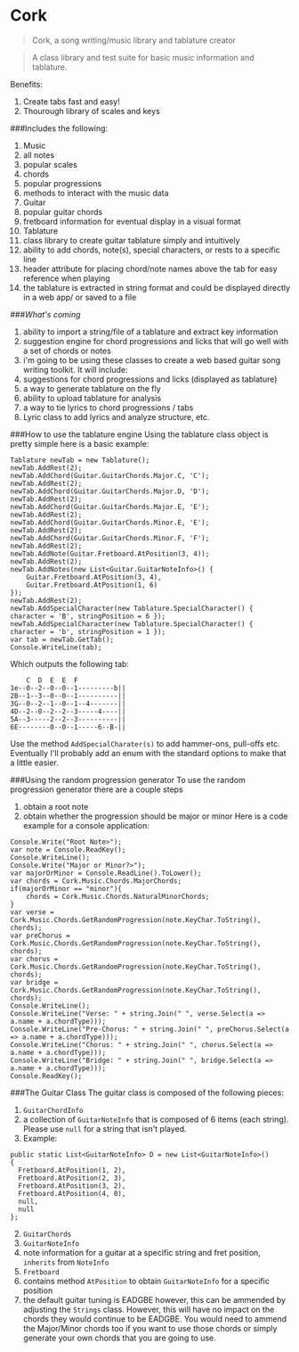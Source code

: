 # Cork
>Cork, a song writing/music library and tablature creator

>A class library and test suite for basic music information and tablature.

Benefits:

1. Create tabs fast and easy!
2. Thourough library of scales and keys


###Includes the following:

1. Music
  1. all notes
  2. popular scales
  3. chords
  4. popular progressions
  5. methods to interact with the music data
2. Guitar
  1. popular guitar chords
  2. fretboard information for eventual display in a visual format
3. Tablature
  1. class library to create guitar tablature simply and intuitively
  2. ability to add chords, note(s), special characters, or rests to a specific line
  3. header attribute for placing chord/note names above the tab for easy reference when playing
  4. the tablature is extracted in string format and could be displayed directly in a web app/ or saved to a file
  
###*What's coming*

1. ability to import a string/file of a tablature and extract key information
2. suggestion engine for chord progressions and licks that will go well with a set of chords or notes
3. i'm going to be using these classes to create a web based guitar song writing toolkit.  It will include:
  1. suggestions for chord progressions and licks (displayed as tablature)
  2. a way to generate tablature on the fly
  3. ability to upload tablature for analysis
  4. a way to tie lyrics to chord progressions / tabs
4. Lyric class to add lyrics and analyze structure, etc. 

###How to use the tablature engine
Using the tablature class object is pretty simple here is a basic example:
```
Tablature newTab = new Tablature();
newTab.AddRest(2);
newTab.AddChord(Guitar.GuitarChords.Major.C, 'C');
newTab.AddRest(2);
newTab.AddChord(Guitar.GuitarChords.Major.D, 'D');
newTab.AddRest(2);
newTab.AddChord(Guitar.GuitarChords.Major.E, 'E');
newTab.AddRest(2);
newTab.AddChord(Guitar.GuitarChords.Minor.E, 'E');
newTab.AddRest(2);
newTab.AddChord(Guitar.GuitarChords.Minor.F, 'F');
newTab.AddRest(2);
newTab.AddNote(Guitar.Fretboard.AtPosition(3, 4));
newTab.AddRest(2);
newTab.AddNotes(new List<Guitar.GuitarNoteInfo>() { 
    Guitar.Fretboard.AtPosition(3, 4),
    Guitar.Fretboard.AtPosition(1, 6) 
});
newTab.AddRest(2);
newTab.AddSpecialCharacter(new Tablature.SpecialCharacter() { character = 'B', stringPosition = 6 });
newTab.AddSpecialCharacter(new Tablature.SpecialCharacter() { character = 'b', stringPosition = 1 });
var tab = newTab.GetTab();
Console.WriteLine(tab);
```
Which outputs the following tab:
```
    C  D  E  E  F
1e--0--2--0--0--1---------b||
2B--1--3--0--0--1----------||
3G--0--2--1--0--1--4-------||
4D--2--0--2--2--3-----4----||
5A--3-----2--2--3----------||
6E--------0--0--1-----6--B-||
```
Use the method `AddSpecialCharater(s)` to add hammer-ons, pull-offs etc.  Eventually I'll probably add an enum with the standard options to make that a little easier.

###Using the random progression generator
To use the random progression generator there are a couple steps
1. obtain a root note
2. obtain whether the progression should be major or minor
Here is a code example for a console application:
```
Console.Write("Root Note>");
var note = Console.ReadKey();
Console.WriteLine();
Console.Write("Major or Minor?>");
var majorOrMinor = Console.ReadLine().ToLower();
var chords = Cork.Music.Chords.MajorChords;
if(majorOrMinor == "minor"){
    chords = Cork.Music.Chords.NaturalMinorChords;
}
var verse = Cork.Music.Chords.GetRandomProgression(note.KeyChar.ToString(), chords);
var preChorus = Cork.Music.Chords.GetRandomProgression(note.KeyChar.ToString(), chords);
var chorus = Cork.Music.Chords.GetRandomProgression(note.KeyChar.ToString(), chords);
var bridge = Cork.Music.Chords.GetRandomProgression(note.KeyChar.ToString(), chords);
Console.WriteLine();
Console.WriteLine("Verse: " + string.Join(" ", verse.Select(a => a.name + a.chordType)));
Console.WriteLine("Pre-Chorus: " + string.Join(" ", preChorus.Select(a => a.name + a.chordType)));
Console.WriteLine("Chorus: " + string.Join(" ", chorus.Select(a => a.name + a.chordType)));
Console.WriteLine("Bridge: " + string.Join(" ", bridge.Select(a => a.name + a.chordType)));
Console.ReadKey();
```
###The Guitar Class
The guitar class is composed of the following pieces:

1. `GuitarChordInfo`
  1. a collection of `GuitarNoteInfo` that is composed of 6 items (each string).  Please use `null` for a string that isn't played.
  2. Example:
  
  ```
  public static List<GuitarNoteInfo> D = new List<GuitarNoteInfo>()
  {
    Fretboard.AtPosition(1, 2),
    Fretboard.AtPosition(2, 3),
    Fretboard.AtPosition(3, 2),
    Fretboard.AtPosition(4, 0),
    null,
    null
  };
  ```
  
2. `GuitarChords`
3. `GuitarNoteInfo`
  1. note information for a guitar at a specific string and fret position, `inherits` from `NoteInfo` 
4. `Fretboard`
  1. contains method `AtPosition` to obtain `GuitarNoteInfo` for a specific position
  2. the default guitar tuning is EADGBE however, this can be ammended by adjusting the `Strings` class.  However, this will have no impact on the chords they would continue to be EADGBE.  You would need to ammend the Major/Minor chords too if you want to use those chords or simply generate your own chords that you are going to use.
